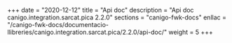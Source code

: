 +++
date        = "2020-12-12"
title       = "Api doc"
description = "Api doc canigo.integration.sarcat.pica 2.2.0"
sections    = "canigo-fwk-docs"
enllac		= "/canigo-fwk-docs/documentacio-llibreries/canigo.integration.sarcat.pica/2.2.0/api-doc/"
weight		= 5
+++
